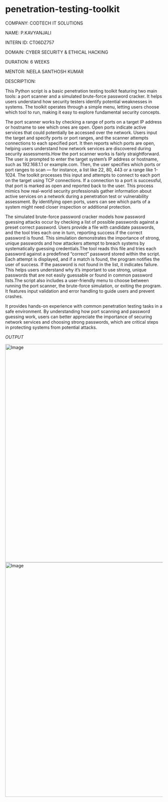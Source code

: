 # penetration-testing-toolkit
COMPANY: CODTECH IT SOLUTIONS

NAME: P.KAVYANJALI

INTERN ID: CT06DZ757

DOMAIN: CYBER SECURITY & ETHICAL HACKING

DURATION: 6 WEEKS

MENTOR: NEELA SANTHOSH KUMAR

DESCRIPTION:

This Python script is a basic penetration testing toolkit featuring two main tools: a port scanner and a simulated brute-force password cracker. It helps users understand how security testers identify potential weaknesses in systems. The toolkit operates through a simple menu, letting users choose which tool to run, making it easy to explore fundamental security concepts.

The port scanner works by checking a range of ports on a target IP address or hostname to see which ones are open. Open ports indicate active services that could potentially be accessed over the network. Users input the target and specify ports or port ranges, and the scanner attempts connections to each specified port. It then reports which ports are open, helping users understand how network services are discovered during security assessments.How the port scanner works is fairly straightforward. The user is prompted to enter the target system’s IP address or hostname, such as 192.168.1.1 or example.com. Then, the user specifies which ports or port ranges to scan — for instance, a list like 22, 80, 443 or a range like 1-1024. The toolkit processes this input and attempts to connect to each port on the target using TCP connections. If a connection to a port is successful, that port is marked as open and reported back to the user. This process mimics how real-world security professionals gather information about active services on a network during a penetration test or vulnerability assessment. By identifying open ports, users can see which parts of a system might need closer inspection or additional protection.

The simulated brute-force password cracker models how password guessing attacks occur by checking a list of possible passwords against a preset correct password. Users provide a file with candidate passwords, and the tool tries each one in turn, reporting success if the correct password is found. This simulation demonstrates the importance of strong, unique passwords and how attackers attempt to breach systems by systematically guessing credentials.The tool reads this file and tries each password against a predefined “correct” password stored within the script. Each attempt is displayed, and if a match is found, the program notifies the user of success. If the password is not found in the list, it indicates failure. This helps users understand why it’s important to use strong, unique passwords that are not easily guessable or found in common password lists.The script also includes a user-friendly menu to choose between running the port scanner, the brute-force simulation, or exiting the program. It features input validation and error handling to guide users and prevent crashes.

It provides hands-on experience with common penetration testing tasks in a safe environment. By understanding how port scanning and password guessing work, users can better appreciate the importance of securing network services and choosing strong passwords, which are critical steps in protecting systems from potential attacks.

*OUTPUT*

<img width="1914" height="698" alt="Image" src="https://github.com/user-attachments/assets/dfcdfe54-896a-4f89-b7f8-3cedfe781df7" />

<img width="1914" height="750" alt="Image" src="https://github.com/user-attachments/assets/940229ca-edb8-4685-a7c4-9719f4ee3952" />

